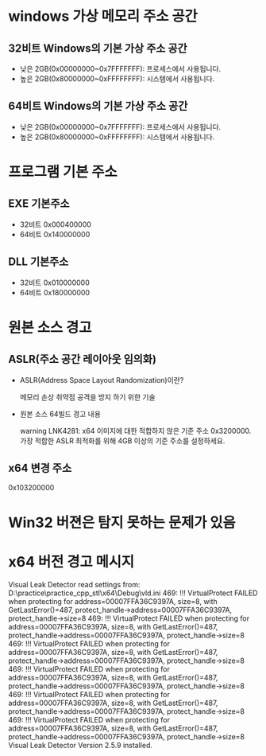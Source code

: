 # windows 가상 메모리 주소 공간

## 32비트 Windows의 기본 가상 주소 공간
- 낮은 2GB(0x00000000~0x7FFFFFFF): 프로세스에서 사용됩니다.
- 높은 2GB(0x80000000~0xFFFFFFFF): 시스템에서 사용됩니다.

## 64비트 Windows의 기본 가상 주소 공간
- 낮은 2GB(0x00000000~0x7FFFFFFF): 프로세스에서 사용됩니다.
- 높은 2GB(0x80000000~0xFFFFFFFF): 시스템에서 사용됩니다.



# 프로그램 기본 주소

## EXE 기본주소
- 32비트 0x000400000 
- 64비트 0x140000000

## DLL 기본주소
- 32비트 0x010000000 
- 64비트 0x180000000



# 원본 소스 경고

## ASLR(주소 공간 레이아웃 임의화)
- ASLR(Address Space Layout Randomization)이란?

  메모리 손상 취약점 공격을 방지 하기 위한 기술

- 원본 소스 64빌드 경고 내용

  warning LNK4281: x64 이미지에 대한 적합하지 않은 기준 주소 0x3200000. 가장 적합한 ASLR 최적화를 위해 4GB 이상의 기준 주소를 설정하세요.



## x64 변경 주소
  0x103200000
  


# Win32 버젼은 탐지 못하는 문제가 있음


# x64 버전 경고 메시지
Visual Leak Detector read settings from: D:\practice\practice_cpp_stl\x64\Debug\vld.ini
469: !!! VirtualProtect FAILED when protecting for address=00007FFA36C9397A, size=8, with GetLastError()=487, protect_handle->address=00007FFA36C9397A, protect_handle->size=8
469: !!! VirtualProtect FAILED when protecting for address=00007FFA36C9397A, size=8, with GetLastError()=487, protect_handle->address=00007FFA36C9397A, protect_handle->size=8
469: !!! VirtualProtect FAILED when protecting for address=00007FFA36C9397A, size=8, with GetLastError()=487, protect_handle->address=00007FFA36C9397A, protect_handle->size=8
469: !!! VirtualProtect FAILED when protecting for address=00007FFA36C9397A, size=8, with GetLastError()=487, protect_handle->address=00007FFA36C9397A, protect_handle->size=8
469: !!! VirtualProtect FAILED when protecting for address=00007FFA36C9397A, size=8, with GetLastError()=487, protect_handle->address=00007FFA36C9397A, protect_handle->size=8
469: !!! VirtualProtect FAILED when protecting for address=00007FFA36C9397A, size=8, with GetLastError()=487, protect_handle->address=00007FFA36C9397A, protect_handle->size=8
Visual Leak Detector Version 2.5.9 installed.






